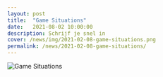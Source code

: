 ```yaml
---
layout: post
title:  "Game Situations"
date:   2021-08-02 10:00:00
description: Schrijf je snel in
cover: /news/img/2021-02-08-game-situations.png
permalink: /news/2021-02-08-game-situations/
---
```


![Game Situations](/news/img/2021-02-08-game-situations.png)
